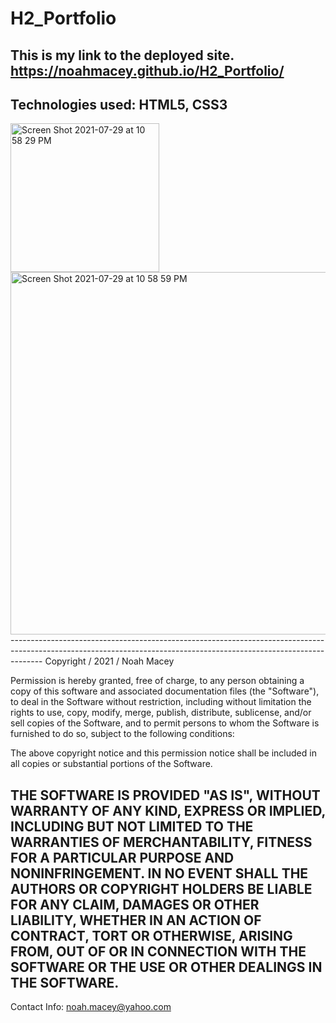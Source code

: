 # H2_Portfolio
This is my link to the deployed site. https://noahmacey.github.io/H2_Portfolio/
--------------------------------------------------------------------------------------------------------------------------------------------------------------------
Technologies used: HTML5, CSS3
--------------------------------------------------------------------------------------------------------------------------------------------------------------------
<img width="238" alt="Screen Shot 2021-07-29 at 10 58 29 PM" src="https://user-images.githubusercontent.com/84681054/127593203-f8b6f7d5-1eae-4037-be9c-d57e82632b62.png">
<img width="580" alt="Screen Shot 2021-07-29 at 10 58 59 PM" src="https://user-images.githubusercontent.com/84681054/127593217-9fe8af87-83f3-4a55-bfd0-fc8a64267f0b.png">
--------------------------------------------------------------------------------------------------------------------------------------------------------------------
Copyright / 2021 / Noah Macey

Permission is hereby granted, free of charge, to any person obtaining a copy of this software and associated documentation files (the "Software"), to deal in the Software without restriction, including without limitation the rights to use, copy, modify, merge, publish, distribute, sublicense, and/or sell copies of the Software, and to permit persons to whom the Software is furnished to do so, subject to the following conditions:

The above copyright notice and this permission notice shall be included in all copies or substantial portions of the Software.

THE SOFTWARE IS PROVIDED "AS IS", WITHOUT WARRANTY OF ANY KIND, EXPRESS OR IMPLIED, INCLUDING BUT NOT LIMITED TO THE WARRANTIES OF MERCHANTABILITY, FITNESS FOR A PARTICULAR PURPOSE AND NONINFRINGEMENT. IN NO EVENT SHALL THE AUTHORS OR COPYRIGHT HOLDERS BE LIABLE FOR ANY CLAIM, DAMAGES OR OTHER LIABILITY, WHETHER IN AN ACTION OF CONTRACT, TORT OR OTHERWISE, ARISING FROM, OUT OF OR IN CONNECTION WITH THE SOFTWARE OR THE USE OR OTHER DEALINGS IN THE SOFTWARE.
--------------------------------------------------------------------------------------------------------------------------------------------------------------------
Contact Info: noah.macey@yahoo.com 
